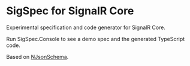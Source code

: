 # SigSpec for SignalR Core

Experimental specification and code generator for SignalR Core.

Run SigSpec.Console to see a demo spec and the generated TypeScript code.

Based on [NJsonSchema](http://njsonschema.org).
